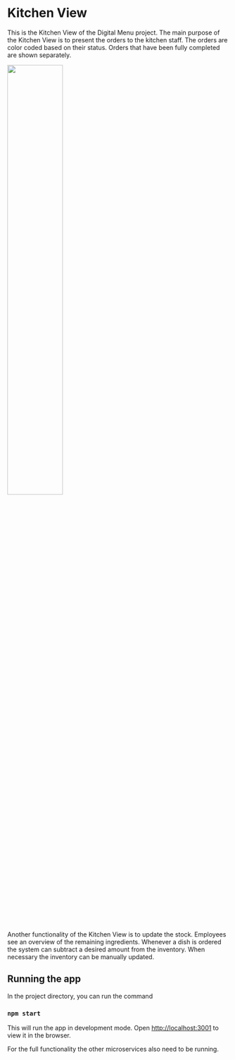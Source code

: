 # Kitchen View

This is the Kitchen View of the Digital Menu project. The main purpose of the Kitchen View is to present the orders to the kitchen staff. The orders are color coded based on their status. Orders that have been fully completed are shown separately. 

<img src="https://i.imgur.com/8m0xR2D.gif" width=50%>

Another functionality of the Kitchen View is to update the stock. Employees see an overview of the remaining ingredients. Whenever a dish is ordered the system can subtract a desired amount from the inventory. When necessary the inventory can be manually updated.

## Running the app

In the project directory, you can run the command

### `npm start`

This will run the app in development mode. Open [http://localhost:3001](http://localhost:3001) to view it in the browser. 

For the full functionality the other microservices also need to be running.

